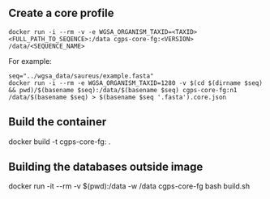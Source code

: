## Create a core profile

```
docker run -i --rm -v -e WGSA_ORGANISM_TAXID=<TAXID> <FULL_PATH_TO_SEQENCE>:/data cgps-core-fg:<VERSION> /data/<SEQUENCE_NAME>
```

For example:

```
seq="../wgsa_data/saureus/example.fasta"
docker run -i --rm -e WGSA_ORGANISM_TAXID=1280 -v $(cd $(dirname $seq) && pwd)/$(basename $seq):/data/$(basename $seq) cgps-core-fg:n1 /data/$(basename $seq) > $(basename $seq '.fasta').core.json
```


## Build the container

docker build -t cgps-core-fg:<VERSION> .

## Building the databases outside image

docker run -it --rm -v $(pwd):/data -w /data cgps-core-fg bash build.sh
